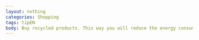 ```yaml
---
layout: nothing
categories: Shopping
tags: tipEN
body: Buy recycled products. This way you will reduce the energy consumption required to produce a new batch of paper, glass and aluminum.
---
```

